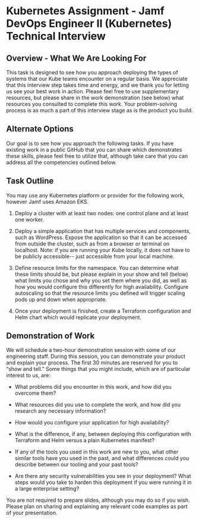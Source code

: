 # Kubernetes Assignment - Jamf DevOps Engineer II (Kubernetes) Technical Interview

## Overview - What We Are Looking For

This task is designed to see how you approach deploying the types of systems that our Kube teams encounter on a regular basis. We appreciate that this interview step takes time and energy, and we thank you for letting us see your best work in action. Please feel free to use supplementary resources, but please share in the work demonstration (see below) what resources you consulted to complete this work. Your problem-solving process is as much a part of this interview stage as is the product you build.

## Alternate Options

Our goal is to see how you approach the following tasks. If you have existing work in a public GitHub that you can share which demonstrates these skills, please feel free to utilize that, although take care that you can address all the competencies outlined below.

## Task Outline

You may use any Kubernetes platform or provider for the following work, however Jamf uses Amazon EKS.

1. Deploy a cluster with at least two nodes: one control plane and at least one worker.

2. Deploy a simple application that has multiple services and components, such as WordPress. Expose the application so that it can be accessed from outside the cluster, such as from a browser or terminal on localhost. Note: if you are running your Kube locally, it does not have to be publicly accessible-- just accessible from your local machine.

3. Define resource limits for the namespace. You can determine what these limits should be, but please explain in your show and tell (below) what limits you chose and why you set them where you did, as well as how you would configure this differently for high availability. Configure autoscaling so that the resource limits you defined will trigger scaling pods up and down when appropriate.

4. Once your deployment is finished, create a Terraform configuration and Helm chart which would replicate your deployment.

## Demonstration of Work

We will schedule a two-hour demonstration session with some of our engineering staff. During this session, you can demonstrate your product and explain your process. The first 30 minutes are reserved for you to “show and tell.” Some things that you might include, which are of particular interest to us, are:

- What problems did you encounter in this work, and how did you overcome them?

- What resources did you use to complete the work, and how did you research any necessary information?

- How would you configure your application for high availability?

- What is the difference, if any, between deploying this configuration with Terraform
and Helm versus a plain Kubernetes manifest?

- If any of the tools you used in this work are new to you, what other similar tools have you used in the past, and what differences could you describe between our tooling and your past tools?

- Are there any security vulnerabilities you see in your deployment? What steps would you take to harden this deployment if you were running it in a large enterprise setting?

You are not required to prepare slides, although you may do so if you wish. Please plan on sharing and explaining any relevant code examples as part of your presentation.
